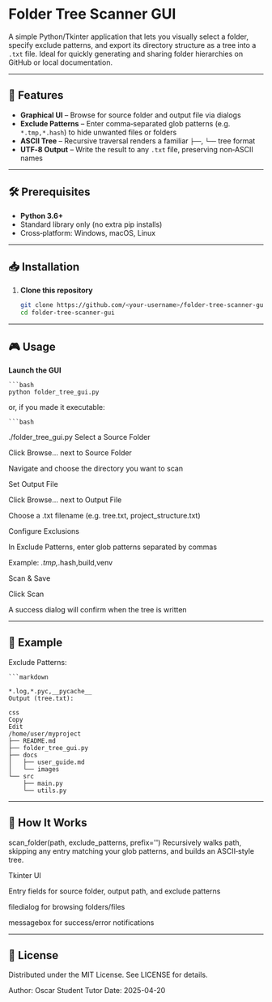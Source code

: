 # Folder Tree Scanner GUI

A simple Python/​Tkinter application that lets you visually select a folder, specify exclude patterns, and export its directory structure as a tree into a `.txt` file. Ideal for quickly generating and sharing folder hierarchies on GitHub or local documentation.

---

## 🚀 Features

- **Graphical UI** – Browse for source folder and output file via dialogs  
- **Exclude Patterns** – Enter comma‑separated glob patterns (e.g. `*.tmp,*.hash`) to hide unwanted files or folders  
- **ASCII Tree** – Recursive traversal renders a familiar `├──`, `└──` tree format  
- **UTF‑8 Output** – Write the result to any `.txt` file, preserving non‑ASCII names  

---

## 🛠 Prerequisites

- **Python 3.6+**  
- Standard library only (no extra pip installs)  
- Cross‑platform: Windows, macOS, Linux  

---

## 📥 Installation

1. **Clone this repository**  
   ```bash
   git clone https://github.com/<your‑username>/folder-tree-scanner-gui.git
   cd folder-tree-scanner-gui

---

## 🎮 Usage

**Launch the GUI**

    ```bash
    python folder_tree_gui.py

or, if you made it executable:


    ```bash
./folder_tree_gui.py
Select a Source Folder

Click Browse… next to Source Folder

Navigate and choose the directory you want to scan

Set Output File

Click Browse… next to Output File

Choose a .txt filename (e.g. tree.txt, project_structure.txt)

Configure Exclusions

In Exclude Patterns, enter glob patterns separated by commas

Example: *.tmp,*.hash,build,venv

Scan & Save

Click Scan

A success dialog will confirm when the tree is written

---

## 📝 Example
Exclude Patterns:

    ```markdown

    *.log,*.pyc,__pycache__
    Output (tree.txt):

    css
    Copy
    Edit
    /home/user/myproject
    ├── README.md
    ├── folder_tree_gui.py
    ├── docs
    │   ├── user_guide.md
    │   └── images
    └── src
        ├── main.py
        └── utils.py

---

## 🔧 How It Works
scan_folder(path, exclude_patterns, prefix='')
Recursively walks path, skipping any entry matching your glob patterns, and builds an ASCII‑style tree.

Tkinter UI

Entry fields for source folder, output path, and exclude patterns

filedialog for browsing folders/files

messagebox for success/error notifications

---

## 📝 License
Distributed under the MIT License. See LICENSE for details.

Author: Oscar Student Tutor
Date: 2025-04-20